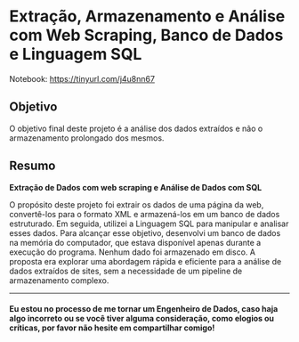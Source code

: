 # Extração, Armazenamento e Análise com Web Scraping, Banco de Dados e Linguagem SQL

Notebook: https://tinyurl.com/j4u8nn67

## Objetivo
O objetivo final deste projeto é a análise dos dados extraídos e não o armazenamento prolongado dos mesmos.

## Resumo

**Extração de Dados com web scraping e Análise de Dados com SQL**

O propósito deste projeto foi extrair os dados de uma página da web, convertê-los para o formato XML e armazená-los em um banco de dados estruturado. Em seguida, utilizei a Linguagem SQL para manipular e analisar esses dados. Para alcançar esse objetivo, desenvolvi um banco de dados na memória do computador, que estava disponível apenas durante a execução do programa. Nenhum dado foi armazenado em disco. A proposta era explorar uma abordagem rápida e eficiente para a análise de dados extraídos de sites, sem a necessidade de um pipeline de armazenamento complexo.

_________________________________________________________________________________________________________________________________________________________________________________
#### Eu estou no processo de me tornar um Engenheiro de Dados, caso haja algo incorreto ou se você tiver alguma consideração, como elogios ou críticas, por favor não hesite em compartilhar comigo!
